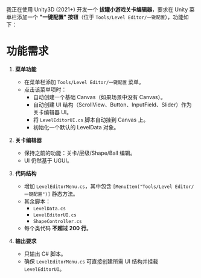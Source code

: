 我正在使用 Unity3D (2021+) 开发一个 **拔罐小游戏关卡编辑器**，要求在 Unity 菜单栏添加一个 **"一键配置" 按钮**（位于 `Tools/Level Editor/一键配置`），功能如下：

# 功能需求
1. **菜单功能**
   - 在菜单栏添加 `Tools/Level Editor/一键配置` 菜单。
   - 点击该菜单项时：
     - 自动创建一个基础 Canvas（如果场景中没有 Canvas）。
     - 自动创建 UI 结构（ScrollView、Button、InputField、Slider）作为关卡编辑器 UI。
     - 将 `LevelEditorUI.cs` 脚本自动挂到 Canvas 上。
     - 初始化一个默认的 LevelData 对象。

2. **关卡编辑器**
   - 保持之前的功能：关卡/层级/Shape/Ball 编辑。
   - UI 仍然基于 UGUI。

3. **代码结构**
   - 增加 `LevelEditorMenu.cs`，其中包含 `[MenuItem("Tools/Level Editor/一键配置")]` 静态方法。
   - 其余脚本：
     - `LevelData.cs`
     - `LevelEditorUI.cs`
     - `ShapeController.cs`
   - 每个类代码 **不超过 200 行**。

4. **输出要求**
   - 只输出 C# 脚本。
   - 确保 `LevelEditorMenu.cs` 可直接创建所需 UI 结构并挂载 `LevelEditorUI`。